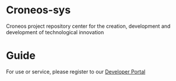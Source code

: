# Croneos-sys
Croneos project repository center for the creation, development and development of technological innovation 
# Guide
For use or service, please register to our [Developer Portal](https://production-kosasihg88gmailcom-dev.developer.us.apiconnect.ibmcloud.com/user/register) 
